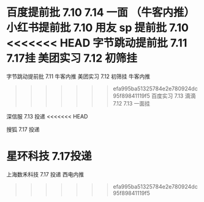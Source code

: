 百度提前批 7.10  7.14 一面 （牛客内推）
小红书提前批 7.10
用友 sp 提前批 7.10
<<<<<<< HEAD
字节跳动提前批 7.11 7.17挂
美团实习 7.12 初筛挂
=======
字节跳动提前批 7.11 牛客内推
美团实习 7.12 初筛挂 牛客内推
>>>>>>> efa995ba51325784e2e780924dc95f89841119f5
百度实习   7.13 
滴滴 7.12 7.13 一面挂

深信服 7.13 投递
<<<<<<< HEAD


搜狐 7.17 投递

星环科技 7.17投递
=======
上海数禾科技  7.17 投递 西电内推
>>>>>>> efa995ba51325784e2e780924dc95f89841119f5
